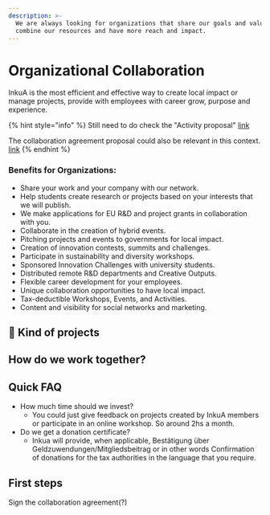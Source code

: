 ```yaml
---
description: >-
  We are always looking for organizations that share our goals and values, to
  combine our resources and have more reach and impact.
---
```


# Organizational Collaboration

InkuA is the most efficient and effective way to create local impact or manage projects, provide with employees with career grow, purpose and experience.&#x20;



{% hint style="info" %}
Still need to do check the "Activity proposal" [link](https://drive.google.com/file/d/1E62Bus1uzT9M1p0rFEhvSpy1hNE3ttng/view)

The collaboration agreement proposal could also be relevant in this context. [link](https://docs.google.com/document/d/1T6PTxCvejCefME6SHv6d\_0tITWdWPyum1ZfpTzkBCno/edit)
{% endhint %}

### Benefits for Organizations:&#x20;

* Share your work and your company with our network.
* Help students create research or projects based on your interests that we will publish.&#x20;
* We make applications for EU R\&D and project grants in collaboration with you.&#x20;
* Collaborate in the creation of hybrid events.
* Pitching projects and events to governments for local impact.
* Creation of innovation contests, summits and challenges.&#x20;
* Participate in sustainability and diversity workshops.
* Sponsored Innovation Challenges with university students.
* Distributed remote R\&D departments and Creative Outputs.
* Flexible career development for your employees.
* Unique collaboration opportunities to have local impact.
* Tax-deductible Workshops, Events, and Activities.
* Content and visibility for social networks and marketing.





## 🚧 Kind of projects

## How do we work together?

## Quick FAQ

* How much time should we invest?
  * You could just give feedback on projects created by InkuA members or participate in an online workshop. So around 2hs a month.
* Do we get a donation certificate?
  * Inkua will provide, when applicable, Bestätigung über Geldzuwendungen/Mitgliedsbeitrag or in other words Confirmation of donations for the tax authorities in the language that you require.

## First steps

Sign the collaboration agreement(?)
